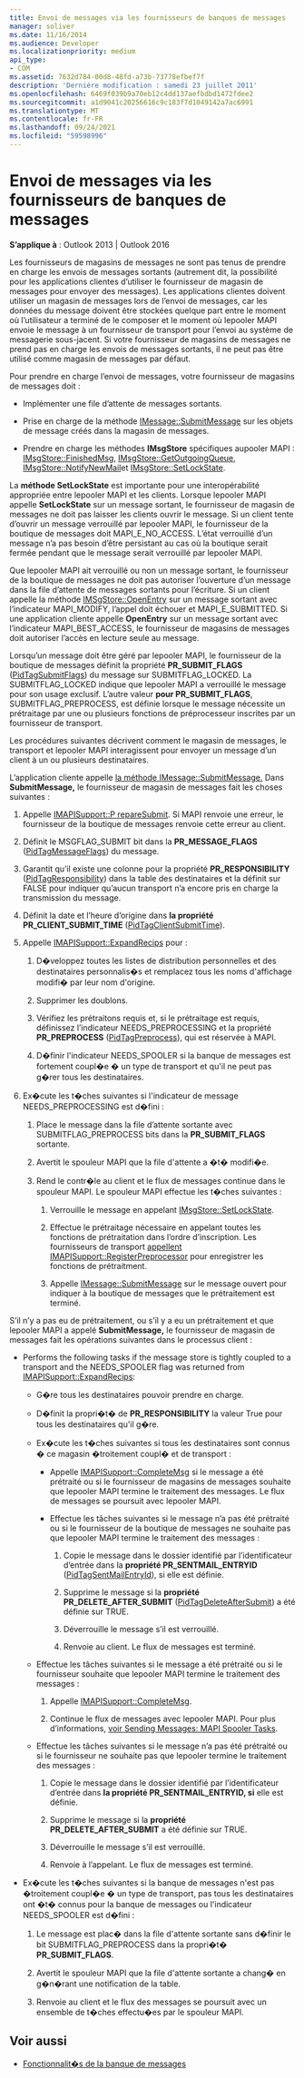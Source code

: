```yaml
---
title: Envoi de messages via les fournisseurs de banques de messages
manager: soliver
ms.date: 11/16/2014
ms.audience: Developer
ms.localizationpriority: medium
api_type:
- COM
ms.assetid: 7632d784-00d8-48fd-a73b-73778efbef7f
description: 'Derniére modification : samedi 23 juillet 2011'
ms.openlocfilehash: 6469f039b9a70eb12c4dd137aefbdbd1472fdee2
ms.sourcegitcommit: a1d9041c20256616c9c183f7d1049142a7ac6991
ms.translationtype: MT
ms.contentlocale: fr-FR
ms.lasthandoff: 09/24/2021
ms.locfileid: "59598996"
---
```

# <a name="sending-messages-by-using-message-store-providers"></a>Envoi de messages via les fournisseurs de banques de messages

**S’applique à** : Outlook 2013 | Outlook 2016 
  
Les fournisseurs de magasins de messages ne sont pas tenus de prendre en charge les envois de messages sortants (autrement dit, la possibilité pour les applications clientes d’utiliser le fournisseur de magasin de messages pour envoyer des messages). Les applications clientes doivent utiliser un magasin de messages lors de l’envoi de messages, car les données du message doivent être stockées quelque part entre le moment où l’utilisateur a terminé de le composer et le moment où lepooler MAPI envoie le message à un fournisseur de transport pour l’envoi au système de messagerie sous-jacent. Si votre fournisseur de magasins de messages ne prend pas en charge les envois de messages sortants, il ne peut pas être utilisé comme magasin de messages par défaut.
  
Pour prendre en charge l’envoi de messages, votre fournisseur de magasins de messages doit :
  
- Implémenter une file d’attente de messages sortants.
    
- Prise en charge de la méthode [IMessage::SubmitMessage](imessage-submitmessage.md) sur les objets de message créés dans la magasin de messages. 
    
- Prendre en charge les méthodes **IMsgStore** spécifiques aupooler MAPI : [IMsgStore::FinishedMsg](imsgstore-finishedmsg.md), [IMsgStore::GetOutgoingQueue](imsgstore-getoutgoingqueue.md), [IMsgStore::NotifyNewMail](imsgstore-notifynewmail.md)et [IMsgStore::SetLockState](imsgstore-setlockstate.md).
    
La **méthode SetLockState** est importante pour une interopérabilité appropriée entre lepooler MAPI et les clients. Lorsque lepooler MAPI appelle **SetLockState** sur un message sortant, le fournisseur de magasin de messages ne doit pas laisser les clients ouvrir le message. Si un client tente d’ouvrir un message verrouillé par lepooler MAPI, le fournisseur de la boutique de messages doit MAPI_E_NO_ACCESS. L’état verrouillé d’un message n’a pas besoin d’être persistant au cas où la boutique serait fermée pendant que le message serait verrouillé par lepooler MAPI. 
  
Que lepooler MAPI ait verrouillé ou non un message sortant, le fournisseur de la boutique de messages ne doit pas autoriser l’ouverture d’un message dans la file d’attente de messages sortants pour l’écriture. Si un client appelle la méthode [IMSgStore::OpenEntry](imsgstore-openentry.md) sur un message sortant avec l’indicateur MAPI_MODIFY, l’appel doit échouer et MAPI_E_SUBMITTED. Si une application cliente appelle **OpenEntry** sur un message sortant avec l’indicateur MAPI_BEST_ACCESS, le fournisseur de magasins de messages doit autoriser l’accès en lecture seule au message. 
  
Lorsqu’un message doit être géré par lepooler MAPI, le fournisseur de la boutique de messages définit la propriété **PR_SUBMIT_FLAGS** ([PidTagSubmitFlags](pidtagsubmitflags-canonical-property.md)) du message sur SUBMITFLAG_LOCKED. La SUBMITFLAG_LOCKED indique que lepooler MAPI a verrouillé le message pour son usage exclusif. L’autre valeur **pour PR_SUBMIT_FLAGS**, SUBMITFLAG_PREPROCESS, est définie lorsque le message nécessite un prétraitage par une ou plusieurs fonctions de préprocesseur inscrites par un fournisseur de transport.
  
Les procédures suivantes décrivent comment le magasin de messages, le transport et lepooler MAPI interagissent pour envoyer un message d’un client à un ou plusieurs destinataires. 
  
L’application cliente appelle [la méthode IMessage::SubmitMessage.](imessage-submitmessage.md) Dans **SubmitMessage,** le fournisseur de magasin de messages fait les choses suivantes :
  
1. Appelle [IMAPISupport::P repareSubmit](imapisupport-preparesubmit.md). Si MAPI renvoie une erreur, le fournisseur de la boutique de messages renvoie cette erreur au client.
    
2. Définit le MSGFLAG_SUBMIT bit dans la **PR_MESSAGE_FLAGS** ([PidTagMessageFlags](pidtagmessageflags-canonical-property.md)) du message.
    
3. Garantit qu’il existe une colonne pour la propriété **PR_RESPONSIBILITY** ([PidTagResponsibility](pidtagresponsibility-canonical-property.md)) dans la table des destinataires et la définit sur FALSE pour indiquer qu’aucun transport n’a encore pris en charge la transmission du message.
    
4. Définit la date et l’heure d’origine dans **la propriété PR_CLIENT_SUBMIT_TIME** ([PidTagClientSubmitTime](pidtagclientsubmittime-canonical-property.md)).
    
5. Appelle [IMAPISupport::ExpandRecips](imapisupport-expandrecips.md) pour : 
    
    1. D�veloppez toutes les listes de distribution personnelles et des destinataires personnalis�s et remplacez tous les noms d'affichage modifi� par leur nom d'origine.
        
    2. Supprimer les doublons.
        
    3. Vérifiez les prétraitons requis et, si le prétraitage est requis, définissez l’indicateur NEEDS_PREPROCESSING et la propriété **PR_PREPROCESS** ([PidTagPreprocess](pidtagpreprocess-canonical-property.md)), qui est réservée à MAPI. 
        
    4. D�finir l'indicateur NEEDS_SPOOLER si la banque de messages est fortement coupl�e � un type de transport et qu'il ne peut pas g�rer tous les destinataires. 
    
6. Ex�cute les t�ches suivantes si l'indicateur de message NEEDS_PREPROCESSING est d�fini :
    
    1. Place le message dans la file d’attente sortante avec SUBMITFLAG_PREPROCESS bits dans la **PR_SUBMIT_FLAGS** sortante. 
        
    2. Avertit le spouleur MAPI que la file d'attente a �t� modifi�e.
        
    3. Rend le contr�le au client et le flux de messages continue dans le spouleur MAPI. Le spouleur MAPI effectue les t�ches suivantes : 
    
       1. Verrouille le message en appelant [IMsgStore::SetLockState](imsgstore-setlockstate.md).
            
       2. Effectue le prétraitage nécessaire en appelant toutes les fonctions de prétraitation dans l’ordre d’inscription. Les fournisseurs de transport [appellent IMAPISupport::RegisterPreprocessor](imapisupport-registerpreprocessor.md) pour enregistrer les fonctions de prétraitment. 
            
       3. Appelle [IMessage::SubmitMessage](imessage-submitmessage.md) sur le message ouvert pour indiquer à la boutique de messages que le prétraitement est terminé. 
    
S’il n’y a pas eu de prétraitement, ou s’il y a eu un prétraitement et que lepooler MAPI a appelé **SubmitMessage,** le fournisseur de magasin de messages fait les opérations suivantes dans le processus client : 
  
- Performs the following tasks if the message store is tightly coupled to a transport and the NEEDS_SPOOLER flag was returned from [IMAPISupport::ExpandRecips](imapisupport-expandrecips.md):
    
   - G�re tous les destinataires pouvoir prendre en charge.
    
   - D�finit la propri�t� de **PR_RESPONSIBILITY** la valeur True pour tous les destinataires qu'il g�re. 
    
   - Ex�cute les t�ches suivantes si tous les destinataires sont connus � ce magasin �troitement coupl� et de transport : 
    
     - Appelle [IMAPISupport::CompleteMsg](imapisupport-completemsg.md) si le message a été prétraité ou si le fournisseur de magasins de messages souhaite que lepooler MAPI termine le traitement des messages. Le flux de messages se poursuit avec lepooler MAPI. 
    
     - Effectue les tâches suivantes si le message n’a pas été prétraité ou si le fournisseur de la boutique de messages ne souhaite pas que lepooler MAPI termine le traitement des messages :
    
       1. Copie le message dans le dossier identifié par l’identificateur d’entrée dans la **propriété PR_SENTMAIL_ENTRYID** ([PidTagSentMailEntryId](pidtagsentmailentryid-canonical-property.md)), si elle est définie.
            
       2. Supprime le message si la **propriété PR_DELETE_AFTER_SUBMIT** ([PidTagDeleteAfterSubmit](pidtagdeleteaftersubmit-canonical-property.md)) a été définie sur TRUE.
            
       3. Déverrouille le message s’il est verrouillé.
            
       4. Renvoie au client. Le flux de messages est terminé.
    
  - Effectue les tâches suivantes si le message a été prétraité ou si le fournisseur souhaite que lepooler MAPI termine le traitement des messages :
    
    1. Appelle [IMAPISupport::CompleteMsg](imapisupport-completemsg.md). 
          
    2. Continue le flux de messages avec lepooler MAPI. Pour plus d’informations, [voir Sending Messages: MAPI Spooler Tasks](sending-messages-mapi-spooler-tasks.md).
    
  - Effectue les tâches suivantes si le message n’a pas été prétraité ou si le fournisseur ne souhaite pas que lepooler termine le traitement des messages :
    
    1. Copie le message dans le dossier identifié par l’identificateur d’entrée dans **la propriété PR_SENTMAIL_ENTRYID, si** elle est définie. 
        
    2. Supprime le message si la **propriété PR_DELETE_AFTER_SUBMIT** a été définie sur TRUE. 
        
    3. Déverrouille le message s’il est verrouillé. 
        
    4. Renvoie à l’appelant. Le flux de messages est terminé.
    
- Ex�cute les t�ches suivantes si la banque de messages n'est pas �troitement coupl�e � un type de transport, pas tous les destinataires ont �t� connus pour la banque de messages ou l'indicateur NEEDS_SPOOLER est d�fini :
    
  1. Le message est plac� dans la file d'attente sortante sans d�finir le bit SUBMITFLAG_PREPROCESS dans la propri�t� **PR_SUBMIT_FLAGS**. 
    
  2. Avertit le spouleur MAPI que la file d'attente sortante a chang� en g�n�rant une notification de la table. 
    
  3. Renvoie au client et le flux des messages se poursuit avec un ensemble de t�ches effectu�es par le spouleur MAPI.
    
## <a name="see-also"></a>Voir aussi

- [Fonctionnalit�s de la banque de messages](message-store-features.md)

